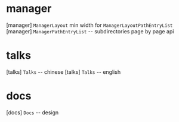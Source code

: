 # manager

[manager] `ManagerLayout` min width for `ManagerLayoutPathEntryList`
[manager] `ManagerPathEntryList` -- subdirectories page by page api

# talks

[talks] `Talks` -- chinese
[talks] `Talks` -- english

# docs

[docs] `Docs` -- design
